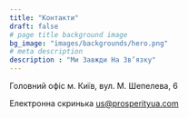 ```yaml
---
title: "Контакти"
draft: false
# page title background image
bg_image: "images/backgrounds/hero.png"
# meta description
description : "Ми Завжди На Зв’язку"
---
```


Головний офіс
м. Київ, вул. М. Шепелева, 6

Електронна скринька
us@prosperityua.com